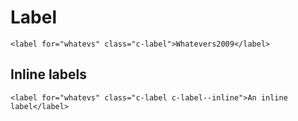 # Label

```
<label for="whatevs" class="c-label">Whatevers2009</label>
```

## Inline labels

```
<label for="whatevs" class="c-label c-label--inline">An inline label</label>
```
